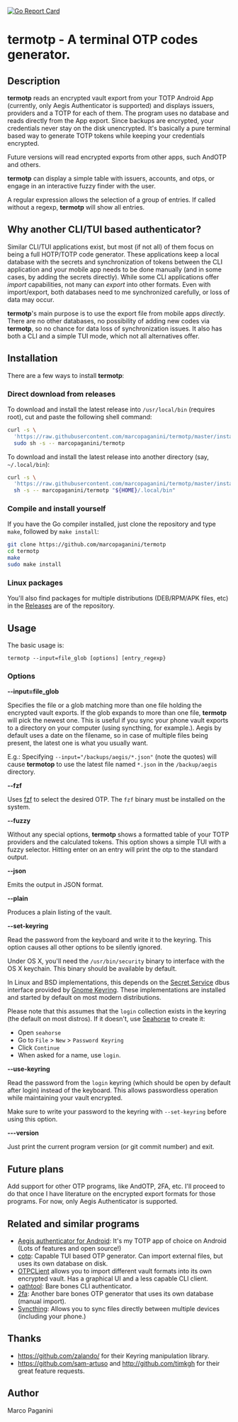 [![Go Report Card](https://goreportcard.com/badge/github.com/marcopaganini/termotp)](https://goreportcard.com/report/github.com/marcopaganini/termotp)

# termotp - A terminal OTP codes generator.

## Description

**termotp** reads an encrypted vault export from your TOTP Android App (currently, only Aegis Authenticator is supported) and displays issuers, providers and a TOTP for each of them. The program uses no database and reads directly from the App export. Since backups are encrypted, your credentials never stay on the disk unencrypted. It's basically a pure terminal based way to generate TOTP tokens while keeping your credentials encrypted.

Future versions will read encrypted exports from other apps, such AndOTP and others.

**termotp** can display a simple table with issuers, accounts, and otps, or engage in an interactive fuzzy finder with the user.

A regular expression allows the selection of a group of entries. If called without a regexp, **termotp** will show all entries.

## Why another CLI/TUI based authenticator?

Similar CLI/TUI applications exist, but most (if not all) of them focus on being a full HOTP/TOTP code generator. These applications keep a local database with the secrets and synchronization of tokens between the CLI application and your mobile app needs to be done manually (and in some cases, by adding the secrets directly). While some CLI applications offer *import* capabilities, not many can *export* into other formats. Even with import/export, both databases need to me synchronized carefully, or loss of data may occur.

**termotp**'s main purpose is to use the export file from mobile apps *directly*. There are no other databases, no possibility of adding new codes via **termotp**, so no chance for data loss of synchronization issues. It also has both a CLI and a simple TUI mode, which not all alternatives offer.

## Installation

There are a few ways to install **termotp**:

### Direct download from releases

To download and install the latest release into `/usr/local/bin` (requires
root), cut and paste the following shell command:

```bash
curl -s \
  'https://raw.githubusercontent.com/marcopaganini/termotp/master/install.sh' |
  sudo sh -s -- marcopaganini/termotp
```

To download and install the latest release into another directory (say, `~/.local/bin`):

```bash
curl -s \
  'https://raw.githubusercontent.com/marcopaganini/termotp/master/install.sh' |
  sh -s -- marcopaganini/termotp "${HOME}/.local/bin"
```

### Compile and install yourself

If you have the Go compiler installed, just clone the repository and type `make`, followed by `make install`:

```bash
git clone https://github.com/marcopaganini/termotp
cd termotp
make
sudo make install
```

### Linux packages

You'll also find packages for multiple distributions (DEB/RPM/APK files, etc) in the
[Releases](https://github.com/marcopaganini/termotp/releases/) are of the repository.

## Usage

The basic usage is:

```
termotp --input=file_glob [options] [entry_regexp}
```

### Options ###

**--input=file_glob**

Specifies the file or a glob matching more than one file holding the encrypted vault exports. If the glob expands to more than one file, **termotp** will pick the newest one. This is useful if you sync your phone vault exports to a directory on your computer (using syncthing, for example.). Aegis by default uses a date on the filename, so in case of multiple files being present, the latest one is what you usually want.

E.g.: Specifying `--input="/backups/aegis/*.json"` (note the quotes) will cause **termotop** to use the latest file named `*.json` in the `/backup/aegis` directory.

**--fzf**

Uses [fzf](https://github.com/junegunn/fzf) to select the desired OTP. The `fzf` binary must be installed on the system.

**--fuzzy**

Without any special options, **termotp** shows a formatted table of your TOTP providers and the calculated tokens. This option shows a simple TUI with a fuzzy selector. Hitting enter on an entry will print the otp to the standard output.

**--json**

Emits the output in JSON format.

**--plain**

Produces a plain listing of the vault.

**--set-keyring**

Read the password from the keyboard and write it to the keyring. This option causes all other options to be silently ignored.

Under OS X, you'll need the `/usr/bin/security` binary to interface with the OS X keychain. This binary should be available by default.

In Linux and BSD implementations, this depends on the [Secret Service](https://specifications.freedesktop.org/secret-service/latest/) dbus interface provided by [Gnome Keyring](https://wiki.gnome.org/Projects/GnomeKeyring). These implementations are installed and started by default on most modern distributions.

Please note that this assumes that the `login` collection exists in the keyring (the default on most distros).  If it doesn't, use [Seahorse](https://wiki.gnome.org/Apps/Seahorse) to create it:

* Open `seahorse`
* Go to `File` > `New` > `Password Keyring`
* Click `Continue`
* When asked for a name, use `login`.

**--use-keyring**

Read the password from the `login` keyring (which should be open by default after login) instead of the keyboard. This allows passwordless operation while maintaining your vault encrypted.

Make sure to write your password to the keyring with `--set-keyring` before using this option.

**---version**

Just print the current program version (or git commit number) and exit.

## Future plans

Add support for other OTP programs, like AndOTP, 2FA, etc. I'll proceed to do that once I have literature on the encrypted export formats for those programs.  For now, only Aegis Authenticator is supported.

## Related and similar programs

* [Aegis authenticator for Android](http://getaegis.app): It's my TOTP app of choice on Android (Lots of features and open source!)
* [cotp](https://github.com/replydev/cotp): Capable TUI based OTP generator. Can import external files, but uses its own database on disk.
* [OTPCLient](https://github.com/paolostivanin/OTPClient) allows you to import different vault formats into its own encrypted vault. Has a graphical UI and a less capable CLI client.
* [oathtool](https://www.nongnu.org/oath-toolkit/): Bare bones CLI authenticator.
* [2fa](https://github.com/rsc/2fa): Another bare bones OTP generator that uses its own database (manual import).
* [Syncthing](http://syncthing.net): Allows you to sync files directly between multiple devices (including your phone.)

## Thanks

* https://github.com/zalando/ for their Keyring manipulation library.
* https://github.com/sam-artuso and http://github.com/timkgh for their great feature requests.

## Author

Marco Paganini <paganini AT paganini dot net>
